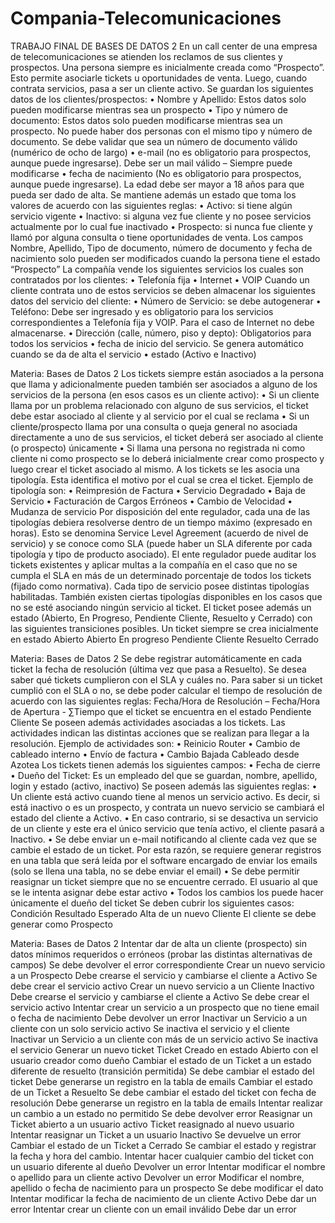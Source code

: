 # Compania-Telecomunicaciones


TRABAJO FINAL DE BASES DE DATOS 2
En un call center de una empresa de telecomunicaciones se atienden los reclamos de sus clientes y
prospectos. Una persona siempre es inicialmente creada como “Prospecto”. Esto permite asociarle
tickets u oportunidades de venta. Luego, cuando contrata servicios, pasa a ser un cliente activo.
Se guardan los siguientes datos de los clientes/prospectos:
• Nombre y Apellido: Estos datos solo pueden modificarse mientras sea un prospecto
• Tipo y número de documento: Estos datos solo pueden modificarse mientras sea un
prospecto. No puede haber dos personas con el mismo tipo y número de documento. Se
debe validar que sea un número de documento válido (numérico de ocho de largo)
• e-mail (no es obligatorio para prospectos, aunque puede ingresarse). Debe ser un mail válido
– Siempre puede modificarse
• fecha de nacimiento (No es obligatorio para prospectos, aunque puede ingresarse). La edad
debe ser mayor a 18 años para que pueda ser dado de alta.
Se mantiene además un estado que toma los valores de acuerdo con las siguientes reglas:
• Activo: si tiene algún servicio vigente
• Inactivo: si alguna vez fue cliente y no posee servicios actualmente por lo cual fue inactivado
• Prospecto: si nunca fue cliente y llamó por alguna consulta o tiene oportunidades de venta.
Los campos Nombre, Apellido, Tipo de documento, número de documento y fecha de nacimiento
solo pueden ser modificados cuando la persona tiene el estado “Prospecto”
La compañía vende los siguientes servicios los cuales son contratados por los clientes:
• Telefonía fija
• Internet
• VOIP
Cuando un cliente contrata uno de estos servicios se deben almacenar los siguientes datos del
servicio del cliente:
• Número de Servicio: se debe autogenerar
• Teléfono: Debe ser ingresado y es obligatorio para los servicios correspondientes a Telefonía
fija y VOIP. Para el caso de Internet no debe almacenarse.
• Dirección (calle, número, piso y depto): Obligatorios para todos los servicios
• fecha de inicio del servicio. Se genera automático cuando se da de alta el servicio
• estado (Activo e Inactivo)

Materia: Bases de Datos 2
Los tickets siempre están asociados a la persona que llama y adicionalmente pueden también ser
asociados a alguno de los servicios de la persona (en esos casos es un cliente activo):
• Si un cliente llama por un problema relacionado con alguno de sus servicios, el ticket debe
estar asociado al cliente y al servicio por el cual se reclama
• Si un cliente/prospecto llama por una consulta o queja general no asociada directamente a
uno de sus servicios, el ticket deberá ser asociado al cliente (o prospecto) únicamente
• Si llama una persona no registrada ni como cliente ni como prospecto se lo deberá
inicialmente crear como prospecto y luego crear el ticket asociado al mismo.
A los tickets se les asocia una tipología. Esta identifica el motivo por el cual se crea el ticket. Ejemplo
de tipología son:
• Reimpresión de Factura
• Servicio Degradado
• Baja de Servicio
• Facturación de Cargos Erróneos
• Cambio de Velocidad
• Mudanza de servicio
Por disposición del ente regulador, cada una de las tipologías debiera resolverse dentro de un
tiempo máximo (expresado en horas). Esto se denomina Service Level Agreement (acuerdo de nivel
de servicio) y se conoce como SLA (puede haber un SLA diferente por cada tipología y tipo de
producto asociado). El ente regulador puede auditar los tickets existentes y aplicar multas a la
compañía en el caso que no se cumpla el SLA en más de un determinado porcentaje de todos los
tickets (fijado como normativa).
Cada tipo de servicio posee distintas tipologías habilitadas. También existen ciertas tipologías
disponibles en los casos que no se esté asociando ningún servicio al ticket.
El ticket posee además un estado (Abierto, En Progreso, Pendiente Cliente, Resuelto y Cerrado) con
las siguientes transiciones posibles. Un ticket siempre se crea inicialmente en estado Abierto
Abierto
En progreso
Pendiente
Cliente
Resuelto
Cerrado

Materia: Bases de Datos 2
Se debe registrar automáticamente en cada ticket la fecha de resolución (última vez que pasa a
Resuelto). Se desea saber qué tickets cumplieron con el SLA y cuáles no.
Para saber si un ticket cumplió con el SLA o no, se debe poder calcular el tiempo de resolución de
acuerdo con las siguientes reglas:
Fecha/Hora de Resolución – Fecha/Hora de Apertura - ∑Tiempo que el ticket se encuentra en el
estado Pendiente Cliente
Se poseen además actividades asociadas a los tickets. Las actividades indican las distintas acciones
que se realizan para llegar a la resolución.
Ejemplo de actividades son:
• Reinicio Router
• Cambio de cableado interno
• Envío de factura
• Cambio Bajada Cableado desde Azotea
Los tickets tienen además los siguientes campos:
• Fecha de cierre
• Dueño del Ticket: Es un empleado del que se guardan, nombre, apellido, login y estado
(activo, inactivo)
Se poseen además las siguientes reglas:
• Un cliente está activo cuando tiene al menos un servicio activo. Es decir, si está inactivo o es
un prospecto, y contrata un nuevo servicio se cambiará el estado del cliente a Activo.
• En caso contrario, si se desactiva un servicio de un cliente y este era el único servicio que
tenía activo, el cliente pasará a Inactivo.
• Se debe enviar un e-mail notificando al cliente cada vez que se cambie el estado de un
ticket. Por esta razón, se requiere generar registros en una tabla que será leída por el
software encargado de enviar los emails (solo se llena una tabla, no se debe enviar el email)
• Se debe permitir reasignar un ticket siempre que no se encuentre cerrado. El usuario al que
se le intenta asignar debe estar activo
• Todos los cambios los puede hacer únicamente el dueño del ticket
Se deben cubrir los siguientes casos:
Condición Resultado Esperado
Alta de un nuevo Cliente El cliente se debe generar como Prospecto

Materia: Bases de Datos 2
Intentar dar de alta un cliente (prospecto) sin
datos mínimos requeridos o erróneos (probar
las distintas alternativas de campos)
Se debe devolver el error correspondiente
Crear un nuevo servicio a un Prospecto Debe crearse el servicio y cambiarse el cliente a
Activo
Se debe crear el servicio activo
Crear un nuevo servicio a un Cliente Inactivo Debe crearse el servicio y cambiarse el cliente a
Activo
Se debe crear el servicio activo
Intentar crear un servicio a un prospecto que
no tiene email o fecha de nacimiento
Debe devolver un error
Inactivar un Servicio a un cliente con un solo
servicio activo
Se inactiva el servicio y el cliente
Inactivar un Servicio a un cliente con más de un
servicio activo
Se inactiva el servicio
Generar un nuevo ticket Ticket Creado en estado Abierto con el usuario
creador como dueño
Cambiar el estado de un Ticket a un estado
diferente de resuelto (transición permitida)
Se debe cambiar el estado del ticket
Debe generarse un registro en la tabla de
emails
Cambiar el estado de un Ticket a Resuelto Se debe cambiar el estado del ticket con fecha
de resolución
Debe generarse un registro en la tabla de
emails
Intentar realizar un cambio a un estado no
permitido
Se debe devolver error
Reasignar un Ticket abierto a un usuario activo Ticket reasignado al nuevo usuario
Intentar reasignar un Ticket a un usuario
Inactivo
Se devuelve un error
Cambiar el estado de un Ticket a Cerrado Se cambiar el estado y registrar la fecha y hora
del cambio.
Intentar hacer cualquier cambio del ticket con
un usuario diferente al dueño
Devolver un error
Intentar modificar el nombre o apellido para un
cliente activo
Devolver un error
Modificar el nombre, apellido o fecha de
nacimiento para un prospecto
Se debe modificar el dato
Intentar modificar la fecha de nacimiento de un
cliente Activo
Debe dar un error
Intentar crear un cliente con un email inválido Debe dar un error
